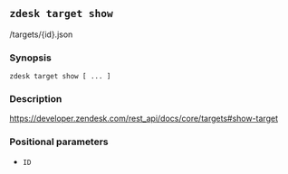 ## `zdesk target show`

/targets/{id}.json

### Synopsis

    zdesk target show [ ... ]

### Description

https://developer.zendesk.com/rest_api/docs/core/targets#show-target

### Positional parameters

* `ID`

